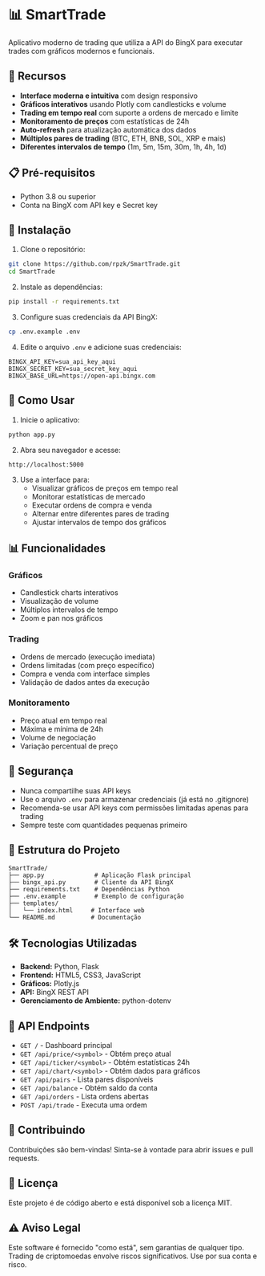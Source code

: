 # 📊 SmartTrade

Aplicativo moderno de trading que utiliza a API do BingX para executar trades com gráficos modernos e funcionais.

## 🚀 Recursos

- **Interface moderna e intuitiva** com design responsivo
- **Gráficos interativos** usando Plotly com candlesticks e volume
- **Trading em tempo real** com suporte a ordens de mercado e limite
- **Monitoramento de preços** com estatísticas de 24h
- **Auto-refresh** para atualização automática dos dados
- **Múltiplos pares de trading** (BTC, ETH, BNB, SOL, XRP e mais)
- **Diferentes intervalos de tempo** (1m, 5m, 15m, 30m, 1h, 4h, 1d)

## 📋 Pré-requisitos

- Python 3.8 ou superior
- Conta na BingX com API key e Secret key

## 🔧 Instalação

1. Clone o repositório:
```bash
git clone https://github.com/rpzk/SmartTrade.git
cd SmartTrade
```

2. Instale as dependências:
```bash
pip install -r requirements.txt
```

3. Configure suas credenciais da API BingX:
```bash
cp .env.example .env
```

4. Edite o arquivo `.env` e adicione suas credenciais:
```
BINGX_API_KEY=sua_api_key_aqui
BINGX_SECRET_KEY=sua_secret_key_aqui
BINGX_BASE_URL=https://open-api.bingx.com
```

## 🎯 Como Usar

1. Inicie o aplicativo:
```bash
python app.py
```

2. Abra seu navegador e acesse:
```
http://localhost:5000
```

3. Use a interface para:
   - Visualizar gráficos de preços em tempo real
   - Monitorar estatísticas de mercado
   - Executar ordens de compra e venda
   - Alternar entre diferentes pares de trading
   - Ajustar intervalos de tempo dos gráficos

## 📊 Funcionalidades

### Gráficos
- Candlestick charts interativos
- Visualização de volume
- Múltiplos intervalos de tempo
- Zoom e pan nos gráficos

### Trading
- Ordens de mercado (execução imediata)
- Ordens limitadas (com preço específico)
- Compra e venda com interface simples
- Validação de dados antes da execução

### Monitoramento
- Preço atual em tempo real
- Máxima e mínima de 24h
- Volume de negociação
- Variação percentual de preço

## 🔐 Segurança

- Nunca compartilhe suas API keys
- Use o arquivo `.env` para armazenar credenciais (já está no .gitignore)
- Recomenda-se usar API keys com permissões limitadas apenas para trading
- Sempre teste com quantidades pequenas primeiro

## 📁 Estrutura do Projeto

```
SmartTrade/
├── app.py              # Aplicação Flask principal
├── bingx_api.py        # Cliente da API BingX
├── requirements.txt    # Dependências Python
├── .env.example        # Exemplo de configuração
├── templates/
│   └── index.html     # Interface web
└── README.md          # Documentação
```

## 🛠️ Tecnologias Utilizadas

- **Backend:** Python, Flask
- **Frontend:** HTML5, CSS3, JavaScript
- **Gráficos:** Plotly.js
- **API:** BingX REST API
- **Gerenciamento de Ambiente:** python-dotenv

## 📝 API Endpoints

- `GET /` - Dashboard principal
- `GET /api/price/<symbol>` - Obtém preço atual
- `GET /api/ticker/<symbol>` - Obtém estatísticas 24h
- `GET /api/chart/<symbol>` - Obtém dados para gráficos
- `GET /api/pairs` - Lista pares disponíveis
- `GET /api/balance` - Obtém saldo da conta
- `GET /api/orders` - Lista ordens abertas
- `POST /api/trade` - Executa uma ordem

## 🤝 Contribuindo

Contribuições são bem-vindas! Sinta-se à vontade para abrir issues e pull requests.

## 📄 Licença

Este projeto é de código aberto e está disponível sob a licença MIT.

## ⚠️ Aviso Legal

Este software é fornecido "como está", sem garantias de qualquer tipo. Trading de criptomoedas envolve riscos significativos. Use por sua conta e risco.